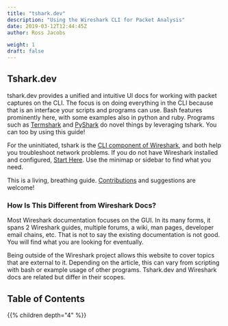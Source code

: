 ```yaml
---
title: "tshark.dev"
description: "Using the Wireshark CLI for Packet Analysis"
date: 2019-03-12T12:44:45Z
author: Ross Jacobs

weight: 1
draft: false
---
```


## Tshark.dev

tshark.dev provides a unified and intuitive UI docs for working with packet captures on the CLI. The focus is on doing everything in the CLI because that is an interface your scripts and programs can use. Bash features prominently here, with some examples also in python and ruby. Programs such as
[Termshark](https://termshark.io) and [PyShark](https://kiminewt.github.io/pyshark/) do novel things by leveraging tshark. You can too by using this guide!

For the uninitiated, tshark is the [CLI component of Wireshark](/setup/what_is_wireshark), and both help you troubleshoot network problems. If you do not have Wireshark installed and configured, [<i class="fas fa-map-marked"></i>  Start Here](/setup).
Use the minimap or sidebar to find what you need.

This is a living, breathing guide. [Contributions](/nextsteps/contributions) and suggestions are welcome!

### How Is This Different from Wireshark Docs?

Most Wireshark documentation focuses on the GUI. In its many forms, it spans 2 Wireshark guides, multiple forums, a wiki, man pages, developer email chains, etc. That is not to say the existing documentation is not good. You will find what you are looking for eventually.

Being outside of the Wireshark project allows this website to cover topics that are external to it.
Depending on the article, this can vary from scripting with bash or example usage of other programs. Tshark.dev and Wireshark docs are related but differ in their scopes.

## Table of Contents

{{% children depth="4" %}}
